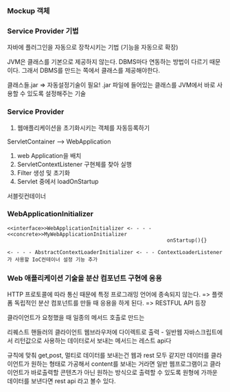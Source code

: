 ### Mockup 객체

### Service Provider 기법

자바에 플러그인을 자동으로 장착시키는 기법
(기능을 자동으로 확장)

JVM은 클래스를 기본으로 제공하지 않는다. DBMS마다 연동하는 방법이 다르기 때문이다. 그래서 DBMS를 만드는 쪽에서 클래스를 제공해야한다.

클래스들.jar => 자동설정기술이 필요!
.jar 파일에 들어있는 클래스를 JVM에서 바로 사용할 수 있도록 설정해주는 기술

### Service Provider

1. 웹애플리케이션을 초기화시키는 객체를 자동등록하기

ServletContainer --> WebApplication

1) web Application을 배치 
2) ServletContextListener 구현체를 찾아 실행
3) Filter 생성 및 초기화
4) Servlet 중에서 loadOnStartup

서블릿컨테이너 

### WebApplicationInitializer
```
<<interface>>WebApplicationInitializer <- - - - <<concrete>>MyWebApplicationInitializer
                                                    onStartup(){}

<- - - - AbstractContextLoaderInitializer <- - - ContextLoaderListener가 사용할 IoC컨테이너 설정 기능 추가

```
### Web 애플리케이션 기술을 분산 컴포넌트 구현에 응용

HTTP 프로토콜에 따라 통신 때문에 특정 프로그래밍 언어에 종속되지 않는다.
=> 플랫폼 독립적인 분산 컴포넌트를 만들 때 응용을 하게 된다. => RESTFUL API 등장

클라이언트가 요청했을 때 일종의 메서드 호출로 만드는 

리퀘스트 핸들러의 클라이언트 웹브라우저에 다이렉트로 출력 - 일반웹
자바스크립트에서 리턴값으로 사용하는 데이터로서 보내는 메서드는 레스트 api다

규칙에 맞춰 get,post, 멀티로 데이터를 보내는건 웹과 rest 모두 같지만
데이터를 클라이언트가 원하는 형태로 가공해서 content를 보내는 거라면 일반 웹프로그램이고
클라이언트가 바로출력할 콘텐츠가 아닌 원하는 방식으로 출력할 수 있도록 원형에 가까운 데이터를 보낸다면 rest api 라고 볼수 있다.



